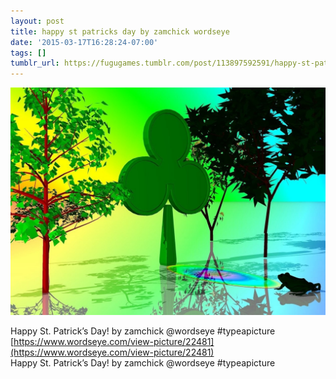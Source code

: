```yaml
---
layout: post
title: happy st patricks day by zamchick wordseye
date: '2015-03-17T16:28:24-07:00'
tags: []
tumblr_url: https://fugugames.tumblr.com/post/113897592591/happy-st-patricks-day-by-zamchick-wordseye
---
```

 ![](/tumblr_files/tumblr_nldi7cjRAw1tgne1po1_1280.jpg)  

Happy St. Patrick’s Day! by zamchick @wordseye #typeapicture  
[https://www.wordseye.com/view-picture/22481](https://www.wordseye.com/view-picture/22481)  
Happy St. Patrick’s Day! by zamchick @wordseye #typeapicture

